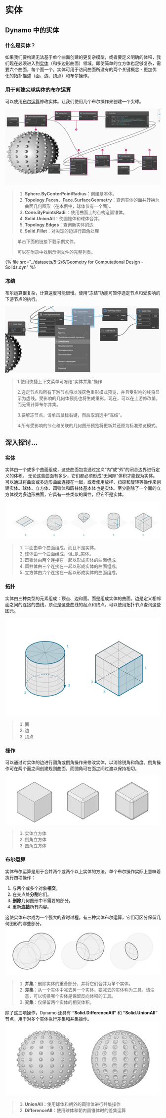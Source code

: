 # 实体

## Dynamo 中的实体

### 什么是实体？

如果我们要构建无法基于单个曲面创建的更复杂模型，或者要定义明确的体积，我们现在必须进入到[实体](6-solids.md#solids)（和多边形曲面）领域。即使简单的立方体也足够复杂，需要六个曲面，每个面一个。实体可用于访问曲面所没有的两个关键概念 - 更加优化的拓扑描述（面、边、顶点）和布尔操作。

### 用于创建尖球实体的布尔运算

可以使用[布尔运算](6-solids.md#boolean-operations)修改实体。让我们使用几个布尔操作来创建一个尖球。

![](../images/5-2/6/solids-spikyball.jpg)

> 1. **Sphere.ByCenterPointRadius**：创建基本体。
> 2. **Topology.Faces**、**Face.SurfaceGeometry**：查询实体的面并转换为曲面几何图形（在本例中，球体仅有一个面）。
> 3. **Cone.ByPointsRadii**：使用曲面上的点构造圆锥体。
> 4. **Solid.UnionAll**：使圆锥体和球体合并。
> 5. **Topology.Edges**：查询新实体的边
> 6. **Solid.Fillet**：对尖球的边进行圆角处理

> 单击下面的链接下载示例文件。
>
> 可以在附录中找到示例文件的完整列表。

{% file src="../datasets/5-2/6/Geometry for Computational Design - Solids.dyn" %}

### 冻结

布尔运算很复杂，计算速度可能很慢。使用“冻结”功能可暂停选定节点和受影响的下游节点的执行。

![](../images/5-2/6/solids-freezenode.jpg)

> 1.使用快捷上下文菜单可冻结“实体并集”操作
>
> 2\.选定节点和所有下游节点将以浅灰色重影模式预览，并且受影响的线将显示为虚线。受影响的几何体预览也将生成重影。现在，可以在上游修改值，而无需计算布尔并集。
>
> 3\.要解冻节点，请单击鼠标右键，然后取消选中“冻结”。
>
> 4\.所有受影响的节点和关联的几何图形预览将更新并还原为标准预览模式。

## 深入探讨...

### 实体

实体由一个或多个曲面组成，这些曲面包含通过定义“内”或“外”的闭合边界进行定义的体积。 无论这些曲面有多少，它们都必须形成“无间隙”体积才能视为实体。可以通过将曲面或多边形曲面连接在一起，或者使用放样、扫掠和旋转等操作来创建实体。球体、立方体、圆锥体和圆柱体基本体也是实体。至少删除了一个面的立方体视为多边形曲面，它具有一些类似的属性，但它不是实体。

![实体](../images/5-2/6/Primitives.jpg)

> 1. 平面由单个曲面组成，而且不是实体。
> 2. 球体由一个曲面组成，但_是_实体。
> 3. 圆锥体由两个连接在一起以形成实体的曲面组成。
> 4. 圆柱体由三个连接在一起以形成实体的曲面组成。
> 5. 立方体由六个连接在一起以形成实体的曲面组成。

### 拓扑

实体由三种类型的元素组成：顶点、边和面。面是组成实体的曲面。边是定义相邻面之间的连接的曲线，顶点是这些曲线的起点和终点。可以使用拓扑节点查询这些图元。

![拓扑](../images/5-2/6/Solid-topology.jpg)

> 1. 面
> 2. 边
> 3. 顶点

### 操作

可以通过对实体的边进行圆角或倒角操作来修改实体，以消除锐角和角度。倒角操作可在两个面之间创建规则曲面，而圆角可在面之间过渡以保持相切。

![](../images/5-2/6/SolidOperations.jpg)

> 1. 实体立方体
> 2. 倒角立方体
> 3. 圆角立方体

### 布尔运算

实体布尔运算是用于合并两个或两个以上实体的方法。单个布尔操作实际上意味着执行四项操作：

1. 与两个或多个对象**相交**。
2. 在交点处**分割**它们。
3. **删除**几何图形中不需要的部分。
4. 重新**连接**所有内容。

这使实体布尔成为一个强大的省时过程。有三种实体布尔运算，它们可区分保留几何图形的哪些部分。![Solid Boolean](../images/5-2/6/SolidBooleans.jpg)

> 1. **并集**：删除实体的重叠部分，并将它们合并为单个实体。
> 2. **差集**：从一个实体中减去另一个实体。要减去的实体称为工具。请注意，可以切换哪个实体是保留反向体积的工具。
> 3. **交集**：仅保留两个实体的相交体积。

除了这三项操作，Dynamo 还具有 **“Solid.DifferenceAll”** 和 **“Solid.UnionAll”** 节点，用于对多个实体执行差集和并集操作。![](../images/5-2/6/BooleanAll.jpg)

> 1. **UnionAll**：使用球体和朝外的圆锥体进行并集操作
> 2. **DifferenceAll**：使用球体和朝内圆锥体时的差集运算

##
